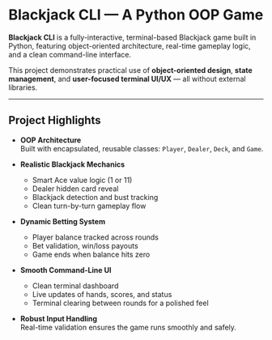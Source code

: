 # Blackjack CLI — A Python OOP Game

**Blackjack CLI** is a fully-interactive, terminal-based Blackjack game built in Python, featuring object-oriented architecture, real-time gameplay logic, and a clean command-line interface.

This project demonstrates practical use of **object-oriented design**, **state management**, and **user-focused terminal UI/UX** — all without external libraries.

---

## Project Highlights

- **OOP Architecture**  
  Built with encapsulated, reusable classes: `Player`, `Dealer`, `Deck`, and `Game`.

- **Realistic Blackjack Mechanics**  
  - Smart Ace value logic (1 or 11)  
  - Dealer hidden card reveal  
  - Blackjack detection and bust tracking  
  - Clean turn-by-turn gameplay flow

- **Dynamic Betting System**  
  - Player balance tracked across rounds  
  - Bet validation, win/loss payouts  
  - Game ends when balance hits zero

- **Smooth Command-Line UI**  
  - Clean terminal dashboard  
  - Live updates of hands, scores, and status  
  - Terminal clearing between rounds for a polished feel

- **Robust Input Handling**  
  Real-time validation ensures the game runs smoothly and safely.
